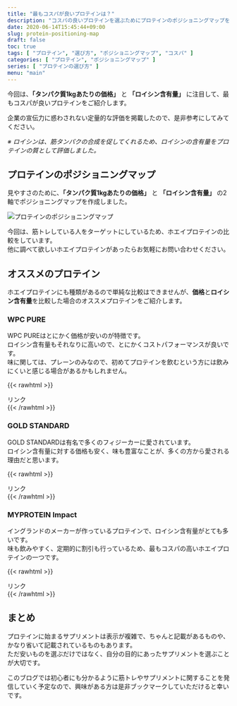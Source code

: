 ```yaml
---
title: "最もコスパが良いプロテインは？"
description: "コスパの良いプロテインを選ぶためにプロテインのポジショニングマップを作成しました。安くて質の良いプロテインを選ぶのに参考にしていただければと思います。"
date: 2020-06-14T15:45:44+09:00
slug: protein-positioning-map
draft: false
toc: true
tags: [ "プロテイン", "選び方", "ポジショニングマップ", "コスパ" ]
categories: [ "プロテイン", "ポジショニングマップ" ]
series: [ "プロテインの選び方" ]
menu: "main"
---
```


今回は、**「タンパク質1kgあたりの価格」** と **「ロイシン含有量」** に注目して、最もコスパが良いプロテインをご紹介します。  

企業の宣伝力に惑わされない定量的な評価を掲載したので、是非参考にしてみてください。  

*※ ロイシンは、筋タンパクの合成を促してくれるため、ロイシンの含有量をプロテインの質として評価しました。*

## プロテインのポジショニングマップ

見やすさのために、**「タンパク質1kgあたりの価格」** と **「ロイシン含有量」** の2軸でポジショニングマップを作成しました。  

![プロテインのポジショニングマップ](/img/protein-positioning-map.png)

今回は、筋トレしている人をターゲットにしているため、ホエイプロテインの比較をしています。  
他に調べて欲しいホエイプロテインがあったらお気軽にお問い合わせください。

## オススメのプロテイン
ホエイプロテインにも種類があるので単純な比較はできませんが、**価格**と**ロイシン含有量**を比較した場合のオススメプロテインをご紹介します。  

### WPC PURE

WPC PUREはとにかく価格が安いのが特徴です。  
ロイシン含有量もそれなりに高いので、とにかくコストパフォーマンスが良いです。  
味に関しては、プレーンのみなので、初めてプロテインを飲むという方には飲みにくいと感じる場合があるかもしれません。  

{{< rawhtml >}}
<!-- START MoshimoAffiliateEasyLink -->
<script type="text/javascript">
(function(b,c,f,g,a,d,e){b.MoshimoAffiliateObject=a;
b[a]=b[a]||function(){arguments.currentScript=c.currentScript
||c.scripts[c.scripts.length-2];(b[a].q=b[a].q||[]).push(arguments)};
c.getElementById(a)||(d=c.createElement(f),d.src=g,
d.id=a,e=c.getElementsByTagName("body")[0],e.appendChild(d))})
(window,document,"script","//dn.msmstatic.com/site/cardlink/bundle.js","msmaflink");
msmaflink({"n":"リミテスト ホエイプロテイン 工場直販 国産 WPC PURE 1kg プロテイン LIMITEST (プレーン, 1kg)","b":"LIMITEST","t":"","d":"https:\/\/m.media-amazon.com","c_p":"\/images\/I","p":["\/51jx+7HSo4L.jpg","\/51RggiKFXaL.jpg","\/51dlm+eV1wL.jpg","\/51c6YpggpJL.jpg","\/51Gc-7r6XFL.jpg","\/517XAr9oN6L.jpg","\/510HX7006bL.jpg"],"u":{"u":"https:\/\/www.amazon.co.jp\/dp\/B07GZFLG81","t":"amazon","r_v":""},"aid":{"amazon":"2046917","rakuten":"2046887","yahoo":"2046919"},"eid":"2ZhHF","s":"s"});
</script>
<div id="msmaflink-2ZhHF">リンク</div>
<!-- MoshimoAffiliateEasyLink END -->
{{< /rawhtml >}}

### GOLD STANDARD

GOLD STANDARDは有名で多くのフィジーカーに愛されています。  
ロイシン含有量に対する価格も安く、味も豊富なことが、多くの方から愛される理由だと思います。  

{{< rawhtml >}}
<!-- START MoshimoAffiliateEasyLink -->
<script type="text/javascript">
(function(b,c,f,g,a,d,e){b.MoshimoAffiliateObject=a;
b[a]=b[a]||function(){arguments.currentScript=c.currentScript
||c.scripts[c.scripts.length-2];(b[a].q=b[a].q||[]).push(arguments)};
c.getElementById(a)||(d=c.createElement(f),d.src=g,
d.id=a,e=c.getElementsByTagName("body")[0],e.appendChild(d))})
(window,document,"script","//dn.msmstatic.com/site/cardlink/bundle.js","msmaflink");
msmaflink({"n":"Gold Standard 100% ホエイ プロテイン ダブルリッチチョコレート 2.27kg (5lbs) [米国メーカー正規品] [並行輸入品]","b":"GOLD STANDARD","t":"","d":"https:\/\/m.media-amazon.com","c_p":"\/images\/I","p":["\/41+nJqbAJML.jpg","\/51Y3D7nuNlL.jpg","\/41FdC9MIg+L.jpg","\/41SxWudr9bL.jpg"],"u":{"u":"https:\/\/www.amazon.co.jp\/dp\/B08B7ZYL18","t":"amazon","r_v":""},"aid":{"amazon":"2046917","rakuten":"2046887","yahoo":"2046919"},"eid":"edFT9","s":"s"});
</script>
<div id="msmaflink-edFT9">リンク</div>
<!-- MoshimoAffiliateEasyLink END -->
{{< /rawhtml >}}

### MYPROTEIN Impact

イングランドのメーカーが作っているプロテインで、ロイシン含有量がとても多いです。  
味も飲みやすく、定期的に割引も行っているため、最もコスパの高いホエイプロテインの一つです。  

{{< rawhtml >}}
<!-- START MoshimoAffiliateEasyLink -->
<script type="text/javascript">
(function(b,c,f,g,a,d,e){b.MoshimoAffiliateObject=a;
b[a]=b[a]||function(){arguments.currentScript=c.currentScript
||c.scripts[c.scripts.length-2];(b[a].q=b[a].q||[]).push(arguments)};
c.getElementById(a)||(d=c.createElement(f),d.src=g,
d.id=a,e=c.getElementsByTagName("body")[0],e.appendChild(d))})
(window,document,"script","//dn.msmstatic.com/site/cardlink/bundle.js","msmaflink");
msmaflink({"n":"マイプロテイン Impact ホエイプロテイン　ナチュラルチョコレート　2.5kg","b":"Myprotein","t":"MYP1023\/250\/125","d":"https:\/\/m.media-amazon.com","c_p":"","p":["\/images\/I\/41JKOqGFmfL.jpg"],"u":{"u":"https:\/\/www.amazon.co.jp\/dp\/B00MGPV5RE","t":"amazon","r_v":""},"aid":{"amazon":"2046917","rakuten":"2046887","yahoo":"2046919"},"eid":"Kflbg","s":"s"});
</script>
<div id="msmaflink-Kflbg">リンク</div>
<!-- MoshimoAffiliateEasyLink END -->
{{< /rawhtml >}}

## まとめ

プロテインに始まるサプリメントは表示が複雑で、ちゃんと記載があるものや、かなり省いて記載されているものもあります。  
ただ安いものを選ぶだけではなく、自分の目的にあったサプリメントを選ぶことが大切です。  

このブログでは初心者にも分かるように筋トレやサプリメントに関することを発信していく予定なので、興味がある方は是非ブックマークしていただけると幸いです。
